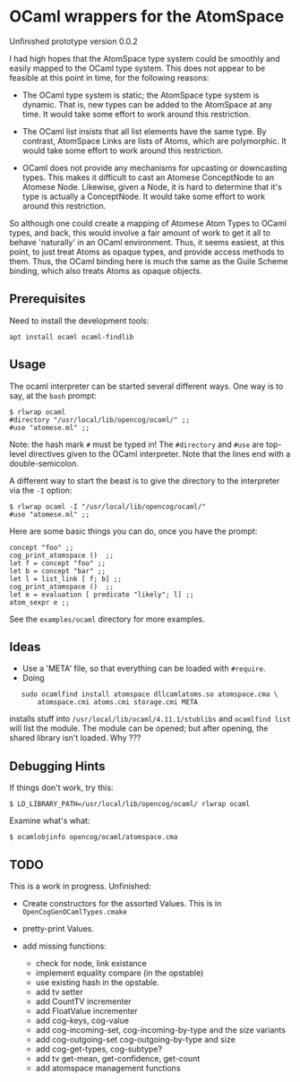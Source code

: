 
OCaml wrappers for the AtomSpace
================================

Unfinished prototype version 0.0.2

I had high hopes that the AtomSpace type system could be smoothly and
easily mapped to the OCaml type system. This does not appear to be
feasible at this point in time, for the following reasons:

* The OCaml type system is static; the AtomSpace type system is dynamic.
  That is, new types can be added to the AtomSpace at any time. It would
  take some effort to work around this restriction.

* The OCaml list insists that all list elements have the same type.
  By contrast, AtomSpace Links are lists of Atoms, which are
  polymorphic. It would take some effort to work around this restriction.

* OCaml does not provide any mechanisms for upcasting or downcasting
  types. This makes it difficult to cast an Atomese ConceptNode to an
  Atomese Node. Likewise, given a Node, it is hard to determine that
  it's type is actually a ConceptNode. It would take some effort to
  work around this restriction.

So although one could create a mapping of Atomese Atom Types to OCaml
types, and back, this would involve a fair amount of work to get it all
to behave 'naturally' in an OCaml environment.  Thus, it seems easiest,
at this point, to just treat Atoms as opaque types, and provide access
methods to them.  Thus, the OCaml binding here is much the same as the
Guile Scheme binding, which also treats Atoms as opaque objects.

Prerequisites
-------------
Need to install the development tools:
```
apt install ocaml ocaml-findlib
```

Usage
-----

The ocaml interpreter can be started several different ways.
One way is to say, at the `bash` prompt:
```
$ rlwrap ocaml
#directory "/usr/local/lib/opencog/ocaml/" ;;
#use "atomese.ml" ;;
```
Note: the hash mark `#` must be typed in! The `#directory` and `#use`
are top-level directives given to the OCaml interpreter. Note that the
lines end with a double-semicolon.

A different way to start the beast is to give the directory to the
interpreter via the `-I` option:
```
$ rlwrap ocaml -I "/usr/local/lib/opencog/ocaml/"
#use "atomese.ml" ;;
```

Here are some basic things you can do, once you have the prompt:
```
concept "foo" ;;
cog_print_atomspace ()  ;;
let f = concept "foo" ;;
let b = concept "bar" ;;
let l = list_link [ f; b] ;;
cog_print_atomspace ()  ;;
let e = evaluation [ predicate "likely"; l] ;;
atom_sexpr e ;;
```

See the `examples/ocaml` directory for more examples.

Ideas
-----
* Use a 'META' file, so that everything can be loaded with `#require`.
* Doing
```
   sudo ocamlfind install atomspace dllcamlatoms.so atomspace.cma \
       atomspace.cmi atoms.cmi storage.cmi META
```
  installs stuff into `/usr/local/lib/ocaml/4.11.1/stublibs` and
  `ocamlfind list` will list the module. The module can be opened;
  but after opening, the shared library isn't loaded. Why ???

Debugging Hints
---------------
If things don't work, try this:
```
$ LD_LIBRARY_PATH=/usr/local/lib/opencog/ocaml/ rlwrap ocaml
```

Examine what's what:
```
$ ocamlobjinfo opencog/ocaml/atomspace.cma
```

TODO
----
This is a work in progress. Unfinished:
* Create constructors for the assorted Values.
  This is in `OpenCogGenOCamlTypes.cmake`

* pretty-print Values.

* add missing functions:
  - check for node, link existance
  - implement equality compare (in the opstable)
  - use existing hash in the opstable.
  - add tv setter
  - add CountTV incrementer
  - add FloatValue incrementer
  - add cog-keys, cog-value
  - add cog-incoming-set, cog-incoming-by-type and the size variants
  - add cog-outgoing-set cog-outgoing-by-type and size
  - add cog-get-types, cog-subtype?
  - add tv get-mean, get-confidence, get-count
  - add atomspace management functions

